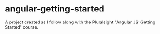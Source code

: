 angular-getting-started
=======================

A project created as I follow along with the Pluralsight "Angular JS: Getting Started" course.